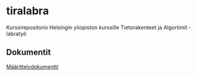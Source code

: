 # tiralabra

Kurssirepositorio Helsingin yliopiston kurssille Tietorakenteet ja Algortimit - labratyö

## Dokumentit

[Määrittelydokumentti](https://github.com/jkukko/tiralabra_HY/blob/main/dokumentaatio/Määrittelydokumentaatio.md)
